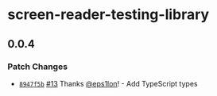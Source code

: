 # screen-reader-testing-library

## 0.0.4
### Patch Changes



- [`8947f5b`](https://github.com/eps1lon/screen-reader-testing-library/commit/8947f5b34a2f5511143efa5d0cea6b429413fc16) [#13](https://github.com/eps1lon/screen-reader-testing-library/pull/13) Thanks [@eps1lon](https://github.com/eps1lon)! - Add TypeScript types
